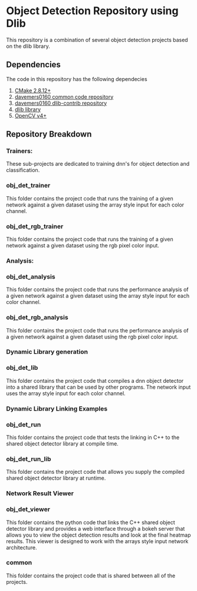 # Object Detection Repository using Dlib
This repository is a combination of several object detection projects based on the dlib library.

## Dependencies

The code in this repository has the following dependecies

1. [CMake 2.8.12+](https://cmake.org/download/ )
2. [davemers0160 common code repository](https://github.com/davemers0160/Common )
3. [davemers0160 dlib-contrib repository](https://github.com/davemers0160/dlib-contrib )
4. [dlib library](http://dlib.net/ )
5. [OpenCV v4+](https://opencv.org/releases/ )

## Repository Breakdown

### Trainers:

These sub-projects are dedicated to training dnn's for object detection and classification.

### obj_det_trainer

This folder contains the project code that runs the training of a given network against a given dataset using the array style input for each color channel.

### obj_det_rgb_trainer

This folder contains the project code that runs the training of a given network against a given dataset using the rgb pixel color input.

### Analysis:

### obj_det_analysis

This folder contains the project code that runs the performance analysis of a given network against a given dataset using the array style input for each color channel.

### obj_det_rgb_analysis

This folder contains the project code that runs the performance analysis of a given network against a given dataset using the rgb pixel color input.

### Dynamic Library generation

### obj_det_lib

This folder contains the project code that compiles a dnn object detector into a shared library that can be used by other programs.  The network input uses the array style input for each color channel.

### Dynamic Library Linking Examples

### obj_det_run

This folder contains the project code that tests the linking in C++ to the shared object detector library at compile time.

### obj_det_run_lib

This folder contains the project code that allows you supply the compiled shared object detector library at runtime.


### Network Result Viewer

### obj_det_viewer

This folder contains the python code that links the C++ shared object detector library and provides a web interface through a bokeh server that allows you to view the object detection results and look at the final heatmap results. This viewer is designed to work with the arrays style input network architecture.

### common

This folder contains the project code that is shared between all of the projects.
